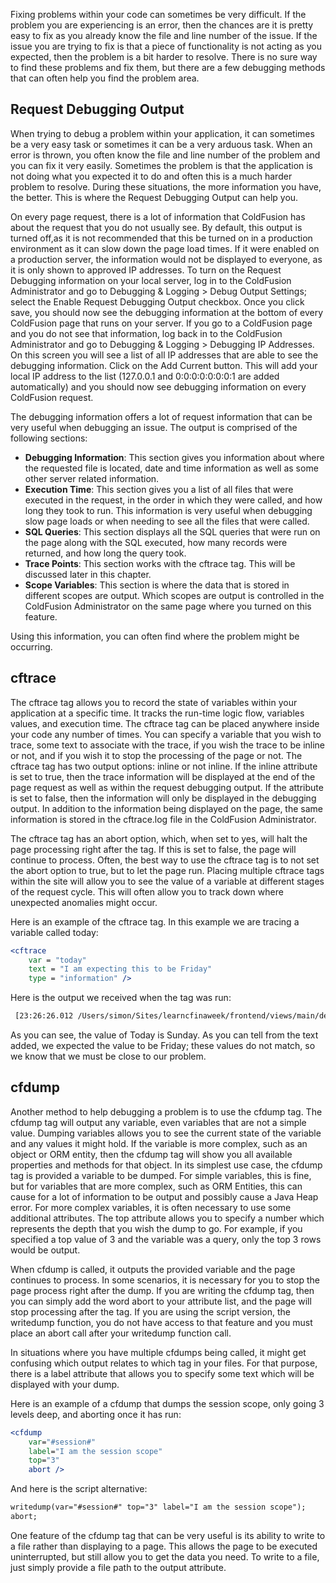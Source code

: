 Fixing problems within your code can sometimes be very difficult. If the
problem you are experiencing is an error, then the chances are it is
pretty easy to fix as you already know the file and line number of the
issue. If the issue you are trying to fix is that a piece of
functionality is not acting as you expected, then the problem is a bit
harder to resolve. There is no sure way to find these problems and fix
them, but there are a few debugging methods that can often help you find
the problem area.

Request Debugging Output
------------------------

When trying to debug a problem within your application, it can sometimes
be a very easy task or sometimes it can be a very arduous task. When an
error is thrown, you often know the file and line number of the problem
and you can fix it very easily. Sometimes the problem is that the
application is not doing what you expected it to do and often this is a
much harder problem to resolve. During these situations, the more
information you have, the better. This is where the Request Debugging
Output can help you.

On every page request, there is a lot of information that ColdFusion has
about the request that you do not usually see. By default, this output
is turned off,as it is not recommended that this be turned on in a
production environment as it can slow down the page load times. If it
were enabled on a production server, the information would not be
displayed to everyone, as it is only shown to approved IP addresses. To
turn on the Request Debugging information on your local server, log in
to the ColdFusion Administrator and go to Debugging & Logging \> Debug
Output Settings; select the Enable Request Debugging Output checkbox.
Once you click save, you should now see the debugging information at the
bottom of every ColdFusion page that runs on your server. If you go to a
ColdFusion page and you do not see that information, log back in to the
ColdFusion Administrator and go to Debugging & Logging \> Debugging IP
Addresses. On this screen you will see a list of all IP addresses that
are able to see the debugging information. Click on the Add Current
button. This will add your local IP address to the list (127.0.0.1 and
0:0:0:0:0:0:0:1 are added automatically) and you should now see
debugging information on every ColdFusion request.

The debugging information offers a lot of request information that can
be very useful when debugging an issue. The output is comprised of the
following sections:

-   **Debugging Information**: This section gives you information about
    where the requested file is located, date and time information as
    well as some other server related information.
-   **Execution Time**: This section gives you a list of all files that
    were executed in the request, in the order in which they were
    called, and how long they took to run. This information is very
    useful when debugging slow page loads or when needing to see all the
    files that were called.
-   **SQL Queries**: This section displays all the SQL queries that were
    run on the page along with the SQL executed, how many records were
    returned, and how long the query took.
-   **Trace Points**: This section works with the cftrace tag. This will
    be discussed later in this chapter.
-   **Scope Variables**: This section is where the data that is stored
    in different scopes are output. Which scopes are output is
    controlled in the ColdFusion Administrator on the same page where
    you turned on this feature.

Using this information, you can often find where the problem might be
occurring.

cftrace
-------

The cftrace tag allows you to record the state of variables within your
application at a specific time. It tracks the run-time logic flow,
variables values, and execution time. The cftrace tag can be placed
anywhere inside your code any number of times. You can specify a
variable that you wish to trace, some text to associate with the trace,
if you wish the trace to be inline or not, and if you wish it to stop
the processing of the page or not. The cftrace tag has two output
options: inline or not inline. If the inline attribute is set to true,
then the trace information will be displayed at the end of the page
request as well as within the request debugging output. If the attribute
is set to false, then the information will only be displayed in the
debugging output. In addition to the information being displayed on the
page, the same information is stored in the cftrace.log file in the
ColdFusion Administrator.

The cftrace tag has an abort option, which, when set to yes, will halt
the page processing right after the tag. If this is set to false, the
page will continue to process. Often, the best way to use the cftrace
tag is to not set the abort option to true, but to let the page run.
Placing multiple cftrace tags within the site will allow you to see the
value of a variable at different stages of the request cycle. This will
often allow you to track down where unexpected anomalies might occur.

Here is an example of the cftrace tag. In this example we are tracing a
variable called today:

```cfml
<cftrace  
    var = "today" 
    text = "I am expecting this to be Friday" 
    type = "information" />
```

Here is the output we received when the tag was run:

```cfml
 [23:26:26.012 /Users/simon/Sites/learncfinaweek/frontend/views/main/default.cfm @ line: 8] [33 ms (1st trace)] - [today = Sunday] I am expecting this to be Friday
```

As you can see, the value of Today is Sunday. As you can tell from the
text added, we expected the value to be Friday; these values do not
match, so we know that we must be close to our problem.

cfdump
------

Another method to help debugging a problem is to use the cfdump tag. The
cfdump tag will output any variable, even variables that are not a
simple value. Dumping variables allows you to see the current state of
the variable and any values it might hold. If the variable is more
complex, such as an object or ORM entity, then the cfdump tag will show
you all available properties and methods for that object. In its
simplest use case, the cfdump tag is provided a variable to be dumped.
For simple variables, this is fine, but for variables that are more
complex, such as ORM Entities, this can cause for a lot of information
to be output and possibly cause a Java Heap error. For more complex
variables, it is often necessary to use some additional attributes. The
top attribute allows you to specify a number which represents the depth
that you wish the dump to go. For example, if you specified a top value
of 3 and the variable was a query, only the top 3 rows would be output.

When cfdump is called, it outputs the provided variable and the page
continues to process. In some scenarios, it is necessary for you to stop
the page process right after the dump. If you are writing the cfdump
tag, then you can simply add the word abort to your attribute list, and
the page will stop processing after the tag. If you are using the script
version, the writedump function, you do not have access to that feature
and you must place an abort call after your writedump function call.

In situations where you have multiple cfdumps being called, it might get
confusing which output relates to which tag in your files. For that
purpose, there is a label attribute that allows you to specify some text
which will be displayed with your dump.

Here is an example of a cfdump that dumps the session scope, only going
3 levels deep, and aborting once it has run:

```cfml
<cfdump 
    var="#session#" 
    label="I am the session scope" 
    top="3"
    abort />
```

And here is the script alternative:

```cfml
writedump(var="#session#" top="3" label="I am the session scope");
abort;
```

One feature of the cfdump tag that can be very useful is its ability to
write to a file rather than displaying to a page. This allows the page
to be executed uninterrupted, but still allow you to get the data you
need. To write to a file, just simply provide a file path to the output
attribute.

